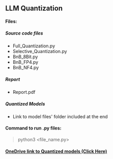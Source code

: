 ## LLM Quantization

#### Files:
##### Source code files
- Full_Quantization.py
- Selective_Quantization.py
- BnB_8Bit.py
- BnB_FP4.py
- BnB_NF4.py

##### Report
- Report.pdf

##### Quantized Models
- Link to model files' folder included at the end

#### Command to run .py files:

> python3 <file_name.py>

#### [OneDrive link to Quantized models (Click Here)](https://iiitaphyd-my.sharepoint.com/:f:/g/personal/akshit_sharma_students_iiit_ac_in/EjJG_ZSgjWpBuqkFcEuQOVIBec2FqkpIwd6qm83x3kH5eQ?e=31b1Xb)
